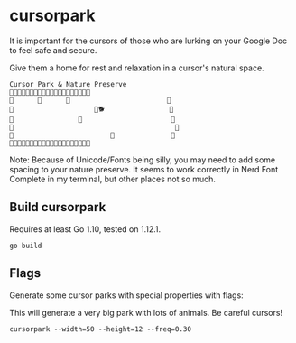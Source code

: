 # cursorpark

It is important for the cursors of those who are lurking on your Google Doc to feel safe and secure.

Give them a home for rest and relaxation in a cursor's natural space.

```
Cursor Park & Nature Preserve
🌳🌳🌳🌳🌳🌳🌳🌳🌳🌳🌳🌳🌳🌳🌳🌳🌳🌳🌳🌳
🌳      🐌      🐐                        🌳
🌳                    🌴🐕                🌳
🌳                🐛                      🌳
🌳                                        🌳
🌳                        🐝              🌳
🌳🌳🌳🌳🌳🌳🌳🌳🌳🌳🌳🌳🌳🌳🌳🌳🌳🌳🌳🌳
```

Note: Because of Unicode/Fonts being silly, you may need to add some spacing to your nature preserve. It seems to work correctly in Nerd Font Complete in my terminal, but other places not so much.

## Build cursorpark

Requires at least Go 1.10, tested on 1.12.1.

```
go build
```

## Flags

Generate some cursor parks with special properties with flags:

This will generate a very big park with lots of animals. Be careful cursors!
```
cursorpark --width=50 --height=12 --freq=0.30
```
